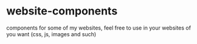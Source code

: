 # website-components
components for some of my websites, feel free to use in your websites of you want (css, js, images and such)
